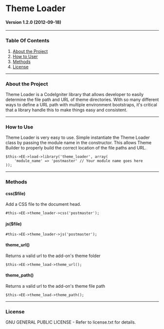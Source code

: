 # Theme Loader

#### Version 1.2.0 (2012-09-18)

---

### Table Of Contents

1. [About the Project](#about-the-project)
2. [How to User](#how-to-use)
3. [Methods](#methods)
4. [License](#license)

---

### About the Project

Theme Loader is a CodeIgniter library that allows developer to easily determine the file path and URL of theme directories. With so many different ways to define a URL path with multiple environment bootstraps, it's critical that a library handle this to make things easy and consistent.

---

### How to Use

Theme Loader is very easy to use. Simple instantiate the Theme Loader class by passing the module name in the constructor. This allows Theme Builder to properly build the correct location of the file paths and URL.


	$this->EE->load->library('theme_loader', array(
		'module_name' => 'postmaster' // Your module name goes here
	));
	
---

### Methods

#### css($file)

Add a CSS file to the document head.

	#this->EE->theme_loader->css('postmaster');

#### js($file)

	#this->EE->theme_loader->js('postmaster');

#### theme_url()
	
Returns a valid url to the add-on's theme folder
	
	$this->EE->theme_load->theme_url();
	
#### theme_path()
	
Returns a valid url to the add-on's theme file path

	$this->EE->theme_load->theme_path();

---

### License

GNU GENERAL PUBLIC LICENSE - Refer to license.txt for details.